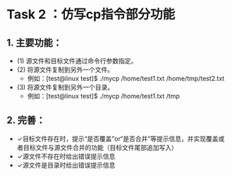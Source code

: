 # Task 2 ：仿写cp指令部分功能

## 1. 主要功能：
- (1) 源文件和目标文件通过命令行参数指定。
- (2) 将源文件复制到另外一个文件。
    - 例如：[test@linux test]$ ./mycp /home/test1.txt /home/tmp/test2.txt 
- (3) 将源文件复制到另外一个目录。
    - 例如：[test@linux test]$ ./mycp /home/test1.txt /tmp
    
## 2. 完善：
- ✓目标文件存在时，提示“是否覆盖”or“是否合并”等提示信息，并实现覆盖或者目标文件与源文件合并的功能（目标文件尾部追加写入）
- ✓源文件不存在时给出错误提示信息
- ✓源文件是目录时给出错误提示信息